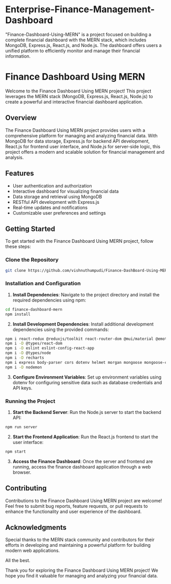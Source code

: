 # Enterprise-Finance-Management-Dashboard
"Finance-Dashboard-Using-MERN" is a project focused on building a complete financial dashboard with the MERN stack, which includes MongoDB, Express.js, React.js, and Node.js. The dashboard offers users a unified platform to efficiently monitor and manage their financial information.

# Finance Dashboard Using MERN

Welcome to the Finance Dashboard Using MERN project! This project leverages the MERN stack (MongoDB, Express.js, React.js, Node.js) to create a powerful and interactive financial dashboard application.

## Overview

The Finance Dashboard Using MERN project provides users with a comprehensive platform for managing and analyzing financial data. With MongoDB for data storage, Express.js for backend API development, React.js for frontend user interface, and Node.js for server-side logic, this project offers a modern and scalable solution for financial management and analysis.

## Features

- User authentication and authorization
- Interactive dashboard for visualizing financial data
- Data storage and retrieval using MongoDB
- RESTful API development with Express.js
- Real-time updates and notifications
- Customizable user preferences and settings

## Getting Started

To get started with the Finance Dashboard Using MERN project, follow these steps:

### Clone the Repository

```bash
git clone https://github.com/vishnuthumpudi/Finance-DashBoard-Using-MERN.git
```

### Installation and Configuration

1. **Install Dependencies**: Navigate to the project directory and install the required dependencies using npm:

```bash
cd finance-dashboard-mern
npm install
```

2. **Install Development Dependencies**: Install additional development dependencies using the provided commands:

```bash
npm i react-redux @reduxjs/toolkit react-router-dom @mui/material @emotion/react @emotion/styled @mui/icons-material
npm i -D @types/react-dom
npm i -D eslint eslint-config-react-app
npm i -D @types/node
npm i -D recharts
npm i express body-parser cors dotenv helmet morgan mongoose mongoose-currency
npm i -D nodemon
```

3. **Configure Environment Variables**: Set up environment variables using dotenv for configuring sensitive data such as database credentials and API keys.

### Running the Project

1. **Start the Backend Server**: Run the Node.js server to start the backend API:

```bash
npm run server
```

2. **Start the Frontend Application**: Run the React.js frontend to start the user interface:

```bash
npm start
```

3. **Access the Finance Dashboard**: Once the server and frontend are running, access the finance dashboard application through a web browser.

## Contributing

Contributions to the Finance Dashboard Using MERN project are welcome! Feel free to submit bug reports, feature requests, or pull requests to enhance the functionality and user experience of the dashboard.

## Acknowledgments

Special thanks to the MERN stack community and contributors for their efforts in developing and maintaining a powerful platform for building modern web applications.

All the best.

Thank you for exploring the Finance Dashboard Using MERN project! We hope you find it valuable for managing and analyzing your financial data.

